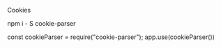 Cookies

npm i - S cookie-parser

const cookieParser = require("cookie-parser");
app.use(cookieParser())